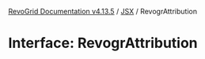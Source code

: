 [RevoGrid Documentation v4.13.5](README.md) / [JSX](Namespace.JSX.md) / RevogrAttribution

# Interface: RevogrAttribution
